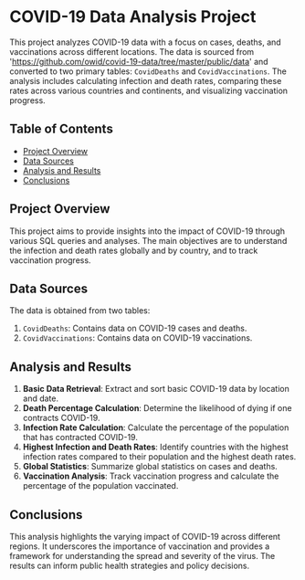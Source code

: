 # COVID-19 Data Analysis Project

This project analyzes COVID-19 data with a focus on cases, deaths, and vaccinations across different locations. The data is sourced from 'https://github.com/owid/covid-19-data/tree/master/public/data' and converted to two primary tables: `CovidDeaths` and `CovidVaccinations`. The analysis includes calculating infection and death rates, comparing these rates across various countries and continents, and visualizing vaccination progress.

## Table of Contents

- [Project Overview](#project-overview)
- [Data Sources](#data-sources)
- [Analysis and Results](#analysis-and-results)
- [Conclusions](#conclusions)

## Project Overview

This project aims to provide insights into the impact of COVID-19 through various SQL queries and analyses. The main objectives are to understand the infection and death rates globally and by country, and to track vaccination progress.

## Data Sources

The data is obtained from two tables:
1. `CovidDeaths`: Contains data on COVID-19 cases and deaths.
2. `CovidVaccinations`: Contains data on COVID-19 vaccinations.

## Analysis and Results

1. **Basic Data Retrieval**: Extract and sort basic COVID-19 data by location and date.
2. **Death Percentage Calculation**: Determine the likelihood of dying if one contracts COVID-19.
3. **Infection Rate Calculation**: Calculate the percentage of the population that has contracted COVID-19.
4. **Highest Infection and Death Rates**: Identify countries with the highest infection rates compared to their population and the highest death rates.
5. **Global Statistics**: Summarize global statistics on cases and deaths.
6. **Vaccination Analysis**: Track vaccination progress and calculate the percentage of the population vaccinated.

## Conclusions

This analysis highlights the varying impact of COVID-19 across different regions. It underscores the importance of vaccination and provides a framework for understanding the spread and severity of the virus. The results can inform public health strategies and policy decisions.
